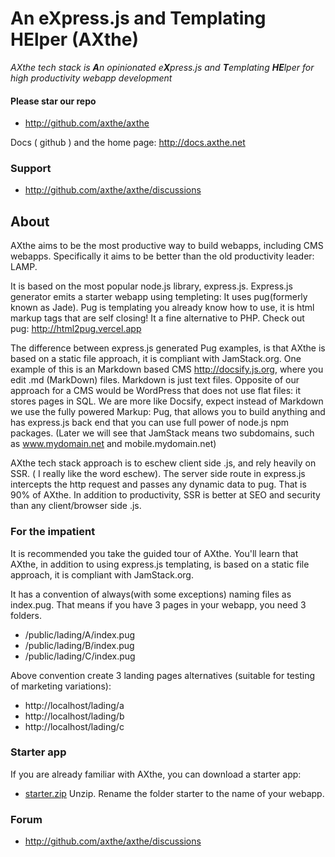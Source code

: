 
# An eXpress.js and Templating HElper (AXthe)
<i>AXthe tech stack is <b>A</b>n opinionated e<b>X</b>press.js and <b>T</b>emplating <b>HE</b>lper for high productivity webapp development</i>

#### Please star our repo
- http://github.com/axthe/axthe

Docs ( github ) and the home page: http://docs.axthe.net

### Support
- http://github.com/axthe/axthe/discussions


## About
AXthe aims to be the most productive way to build webapps, including CMS webapps. Specifically it aims to be better than the old productivity leader: LAMP.
 
It is based on the most popular node.js library, express.js. Express.js generator emits a starter webapp using templeting: It uses pug(formerly known as Jade). Pug is templating you already know how to use, it is html markup tags that are self closing! It a fine alternative to PHP.
Check out pug: http://html2pug.vercel.app

The difference between express.js generated Pug examples, is that AXthe is based on a static file approach, it is compliant with JamStack.org. One example of this is an Markdown based CMS http://docsify.js.org, where you edit .md (MarkDown) files. Markdown is just text files. Opposite of our approach for a CMS would be WordPress that does not use flat files: it stores pages in SQL. We are more like Docsify, expect instead of Markdown we use the fully powered Markup: Pug, that allows you to build anything and has express.js back end that you can use full power of node.js npm packages. (Later we will see that JamStack means two subdomains, such as www.mydomain.net and mobile.mydomain.net)

AXthe tech stack approach is to eschew client side .js, and rely heavily on SSR. ( I really like the word eschew). The server side route in express.js intercepts the http request and passes any dynamic data to pug. That is 90% of AXthe. In addition to productivity, SSR is better at SEO and security than any client/browser side .js.


### For the impatient
It is recommended you take the guided tour of AXthe. You'll learn that AXthe, in addition to using express.js templating, is based on a static file approach, it is compliant with JamStack.org.
 
It has a convention of always(with some exceptions) naming files as index.pug. That means if you have 3 pages in your webapp, you need 3 folders.
- /public/lading/A/index.pug
- /public/lading/B/index.pug
- /public/lading/C/index.pug
 
Above convention create 3 landing pages alternatives (suitable for testing of marketing variations):
- http://localhost/lading/a
- http://localhost/lading/b
- http://localhost/lading/c

### Starter app
If you are already familiar with AXthe, you can download a starter app:
- <a href="starter.zip">starter.zip</a>
Unzip. Rename the folder starter to the name of your webapp.

### Forum

- http://github.com/axthe/axthe/discussions

